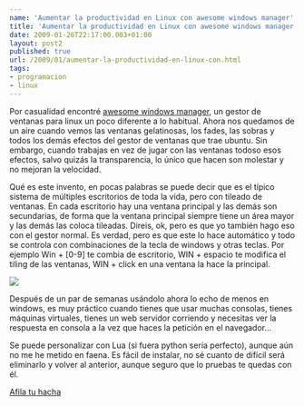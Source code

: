 ```yaml
---
name: 'Aumentar la productividad en Linux con awesome windows manager'
title: 'Aumentar la productividad en Linux con awesome windows manager'
date: 2009-01-26T22:17:00.003+01:00
layout: post2
published: true
url: /2009/01/aumentar-la-productividad-en-linux-con.html
tags: 
- programacion
- linux
---
```


Por casualidad encontré [awesome windows manager](http://awesome.naquadah.org/), un gestor de ventanas para linux un poco diferente a lo habitual. Ahora nos quedamos de un aire cuando vemos las ventanas gelatinosas, los fades, las sobras y todos los demás efectos del gestor de ventanas que trae ubuntu. Sin embargo, cuando trabajas en vez de jugar con las ventanas todoso esos efectos, salvo quizás la transparencia, lo único que hacen son molestar y no mejoran la velocidad.  
  
Qué es este invento, en pocas palabras se puede decir que es el típico sistema de múltiples escritorios de toda la vida, pero con tileado de ventanas. En cada escritorio hay una ventana principal y las demás son secundarias, de forma que la ventana principal siempre tiene un área mayor y las demás las coloca tileadas. Direis, ok, pero es que yo también hago eso con el gestor normal. Es verdad, pero es que este lo hace automático y todo se controla con combinaciones de la tecla de windows y otras teclas. Por ejemplo Win + \[0-9\] te combia de escritorio, WIN + espacio te modifica el tiling de las ventanas, WIN + click en una ventana la hace la principal.  
  
[![](http://awesome.naquadah.org/images/screen.png)](http://awesome.naquadah.org/images/screen.png)  
  
Después de un par de semanas usándolo ahora lo echo de menos en windows, es muy práctico cuando tienes que usar muchas consolas, tienes máquinas virtuales, tienes un web servidor corriendo y necesitas ver la respuesta en consola a la vez que haces la petición en el navegador...  
  
Se puede personalizar con Lua (si fuera python sería perfecto), aunque aún no me he metido en faena. Es fácil de instalar, no sé cuanto de difícil será eliminarlo y volver al anterior, aunque seguro que lo pruebas te quedas con él.  
  
[Afila tu hacha](http://elsursuncorda.blogspot.com/2008/11/afila-tu-hacha-amigo.html)
